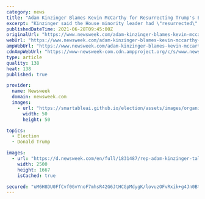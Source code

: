 ```yaml
---
category: news
title: "Adam Kinzinger Blames Kevin McCarthy for Resurrecting Trump's Election Lies"
excerpt: "Kinzinger said the House minority leader had \"resurrected\" Donald Trump politically after first denouncing the former president in the aftermath of the Capitol riot."
publishedDateTime: 2021-06-28T09:45:00Z
originalUrl: "https://www.newsweek.com/adam-kinzinger-blames-kevin-mccarthy-resurrecting-trumps-election-lies-1604600"
webUrl: "https://www.newsweek.com/adam-kinzinger-blames-kevin-mccarthy-resurrecting-trumps-election-lies-1604600"
ampWebUrl: "https://www.newsweek.com/adam-kinzinger-blames-kevin-mccarthy-resurrecting-trumps-election-lies-1604600?amp=1"
cdnAmpWebUrl: "https://www-newsweek-com.cdn.ampproject.org/c/s/www.newsweek.com/adam-kinzinger-blames-kevin-mccarthy-resurrecting-trumps-election-lies-1604600?amp=1"
type: article
quality: 138
heat: 138
published: true

provider:
  name: Newsweek
  domain: newsweek.com
  images:
    - url: "https://smartableai.github.io/election/assets/images/organizations/newsweek.com-50x50.jpg"
      width: 50
      height: 50

topics:
  - Election
  - Donald Trump

images:
  - url: "https://d.newsweek.com/en/full/1831487/rep-adam-kinzinger-talks-reporters.jpg"
    width: 2500
    height: 1667
    isCached: true

secured: "uM6H8DU0FfCvf0GvYnoF7mhsR42G6JtHCGpMdygK/lovuzOFvRxik+g4Jn0Btc1mBqeU+M65lrsydlMe7EvEG/N59j68jMdVwLLF3BTw8xbcGi3VD3uSAePgZ/DropzGx/OCoZ236X8rVcV3Wn+yMZA5aW5jycyppk8TPWW5SrTW90MCWMJWxaMvIa3kgOS38WHp4+i7JUvKznRVt70PURFS00qDtYJcUhhKlGZDK7SdeVwnAIfvB4DzeG195UXz/17Z9oK5fRX5BG1Fv0LL0tCITAtLjR8G8fxy12oqWwUZzgxfrLtitwwzuEcWq9UM07S+pHrhM4dKjPA7EjgPKCjLQ9sGrH+P2H3blWM4Uus=;vuqi0M8ZRqoZkoD60oub5g=="
---
```


